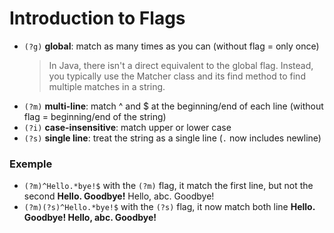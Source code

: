 # Introduction to Flags
- `(?g)` **global**: match as many times as you can (without flag = only once)
	> In Java, there isn't a direct equivalent to the global flag. Instead, you typically use the Matcher class and its find method to find multiple matches in a string.
- `(?m)` **multi-line**: match ^ and $ at the beginning/end of each line (without flag = beginning/end of the string)
- `(?i)` **case-insensitive**: match upper or lower case
- `(?s)` **single line**: treat the string as a single line (`.` now includes newline)

### Exemple
- `(?m)^Hello.*bye!$` with the `(?m)` flag, it match the first line, but not the second
	**Hello. Goodbye!**
	Hello, abc. Goodbye!
- `(?m)(?s)^Hello.*bye!$`  with the `(?s)` flag, it now match both line
	**Hello. Goodbye!
	Hello, abc. Goodbye!**